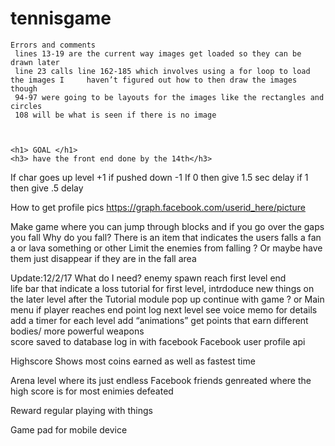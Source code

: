 # tennisgame

	Errors and comments 
	 lines 13-19 are the current way images get loaded so they can be drawn later
	 line 23 calls line 162-185 which involves using a for loop to load the images I 	 haven’t figured out how to then draw the images though 
	 94-97 were going to be layouts for the images like the rectangles and circles 
	 108 will be what is seen if there is no image 	



	<h1> GOAL </h1>
	<h3> have the front end done by the 14th</h3>
If char goes up level +1 if pushed down -1 
If 0 then give 1.5 sec delay if 1 then give .5 delay


How to get profile pics
https://graph.facebook.com/userid_here/picture


Make game where you can jump through blocks and if you go over the gaps you fall Why do you fall? There is an item that indicates the users falls a fan a or lava something or other
Limit the enemies from falling ? Or maybe have them just disappear if they are in the fall area

Update:12/2/17 
	What do I need?
		enemy spawn 
		reach first level end  
		life bar that indicate a loss
		tutorial for first level, intrdoduce new things on the later level
		after the Tutorial module pop up continue with game ? or Main menu 
		if player reaches end point log next level see voice memo for details
		add a timer for each level 
		add “animations”
		get points that earn different bodies/ more powerful weapons  
		score saved to database 
		log in with facebook
		Facebook user profile api 

Highscore Shows most coins earned as well as fastest time 

Arena  level where its just endless Facebook friends genreated where the high score is for most enimies defeated 

Reward regular playing with things 

Game pad for mobile device 